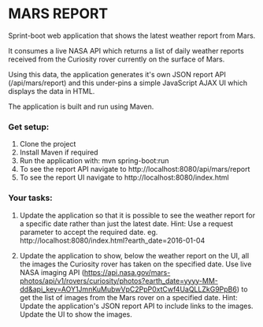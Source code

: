 # MARS REPORT #

Sprint-boot web application that shows the latest weather report from Mars.

It consumes a live NASA API which returns a list of daily weather reports received from the Curiosity rover currently on the surface of Mars.

Using this data, the application generates it's own JSON report API (/api/mars/report) and this under-pins a simple JavaScript AJAX UI which displays the data in HTML.

The application is built and run using Maven.

### Get setup:

1. Clone the project
2. Install Maven if required
3. Run the application with: mvn spring-boot:run
4. To see the report API navigate to http://localhost:8080/api/mars/report
5. To see the report UI navigate to http://localhost:8080/index.html 

### Your tasks:

1. Update the application so that it is possible to see the weather report for a specific date rather than just the latest date.
Hint: 
Use a request parameter to accept the required date. eg. http://localhost:8080/index.html?earth_date=2016-01-04

2. Update the application to show, below the weather report on the UI, all the images the Curiosity rover has taken on the specified date. 
Use live NASA imaging API (https://api.nasa.gov/mars-photos/api/v1/rovers/curiosity/photos?earth_date=yyyy-MM-dd&api_key=AOY1JmnKuMubwVpC2PpP0xtCwf4UaQLLZkG9PpB6) to get the list of images from the Mars rover on a specified date.
Hint:
Update the application's JSON report API to include links to the images.
Update the UI to show the images.